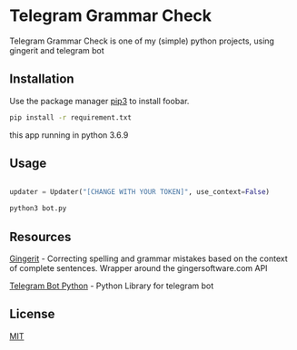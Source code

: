 # Telegram Grammar Check

Telegram Grammar Check is one of my (simple) python projects, using gingerit and telegram bot

## Installation

Use the package manager [pip3](https://pip.pypa.io/en/stable/) to install foobar.

```bash
pip install -r requirement.txt
```
this app running in python 3.6.9

## Usage

```python

updater = Updater("[CHANGE WITH YOUR TOKEN]", use_context=False)

python3 bot.py
```

## Resources
[Gingerit](https://github.com/Azd325/gingerit) - Correcting spelling and grammar mistakes based on the context of complete sentences. Wrapper around the gingersoftware.com API

[Telegram Bot Python](https://github.com/python-telegram-bot/python-telegram-bot) - Python Library for telegram bot
## License
[MIT](https://choosealicense.com/licenses/mit/)
